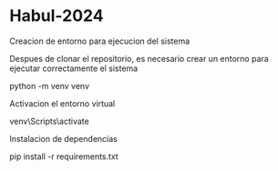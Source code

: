 # Habul-2024

Creacion de entorno para ejecucion del sistema

Despues de clonar el repositorio, es necesario crear un entorno para ejecutar correctamente el sistema

python -m venv venv

Activacion el entorno virtual

venv\Scripts\activate

Instalacion de dependencias

pip install -r requirements.txt



